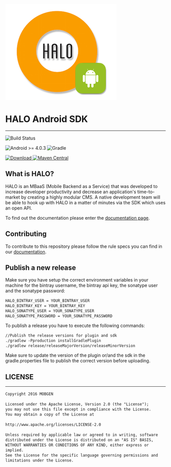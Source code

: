 ![mobgen_logo_top_black.png](./docs/halo_readme.png)

# HALO Android SDK
------------------
![Build Status](https://android-bamboo.mobgen.com/plugins/servlet/wittified/build-status/HALO-AS2)

![Android >= 4.0.3](https://img.shields.io/badge/Android-%3E=%204.0.3-blue.svg)
![Gradle](https://img.shields.io/badge/Gradle-compatible-brightgreen.svg)

[![Download](https://api.bintray.com/packages/halo-mobgen/maven/HALO/images/download.svg) ](https://bintray.com/halo-mobgen/maven/HALO/_latestVersion)
[![Maven Central](https://maven-badges.herokuapp.com/maven-central/com.mobgen.halo.android/halo-sdk/badge.svg)](https://maven-badges.herokuapp.com/maven-central/com.mobgen.halo.android/halo-sdk/badge.svg)

## What is HALO? ##
HALO is an MBaaS (Mobile Backend as a Service) that was developed to increase developer productivity and decrease an application's time-to-market by creating a highly modular CMS. A native development team will be able to hook up with HALO in a matter of minutes via the SDK which uses an open API.

To find out the documentation please enter the [documentation page](mobgen.github.io/halo-android).

## Contributing ##
To contribute to this repository please follow the rule specs you can find in our [documentation](https://mobgen.github.io/halo-documenation/android_contributions.html).

## Publish a new release ##
Make sure you have setup the correct environment variables in your machine for the bintray username, the
bintray api key, the sonatype user and the sonatype password:
```
HALO_BINTRAY_USER = YOUR_BINTRAY_USER
HALO_BINTRAY_KEY = YOUR_BINTRAY_KEY
HALO_SONATYPE_USER = YOUR_SONATYPE_USER
HALO_SONATYPE_PASSWORD = YOUR_SONATYPE_PASSWORD
```

To publish a release you have to execute the following commands:
```
//Publish the release versions for plugin and sdk
./gradlew -Pproduction installGradlePlugin
./gradlew release/releaseMajorVersion/releaseMinorVersion
```
Make sure to update the version of the plugin or/and the sdk in the gradle.properties file to publish the correct version before uploading.

## LICENSE ##
---------------
```
Copyright 2016 MOBGEN

Licensed under the Apache License, Version 2.0 (the "License");
you may not use this file except in compliance with the License.
You may obtain a copy of the License at

http://www.apache.org/licenses/LICENSE-2.0

Unless required by applicable law or agreed to in writing, software
distributed under the License is distributed on an "AS IS" BASIS,
WITHOUT WARRANTIES OR CONDITIONS OF ANY KIND, either express or implied.
See the License for the specific language governing permissions and
limitations under the License.
```
